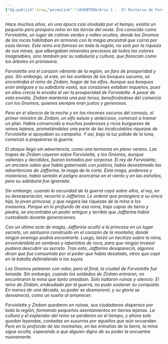```yaml
---
{"dg-publish":true,"permalink":"/AVENTURA/Arco 1 -  El Misterio de Forviolette/Eventos/Guerra de la mina/"}
---
```


*Hace muchos años, en una época casi olvidada por el tiempo, existía un pequeño pero próspero reino en las tierras del oeste. Era conocido como Forviolette, un lugar de colinas verdes y valles ocultos, donde los Gnomos de las rocas habitaban en armonía con la magia ancestral que corría por esas tierras. Este reino era famoso en toda la región, no solo por la riqueza de sus minas, que albergaban minerales preciosos de todos los colores imaginables, sino también por su sabiduría y cultura, que florecían como los árboles en primavera.*

*Forviolette era el corazón vibrante de la región, un faro de prosperidad y paz. Sin embargo, al este, en las sombras de los bosques oscuros, se encontraba el reino de Zirdam, hogar de los elfos. Aunque sus bosques eran antiguos y su sabiduría vasta, sus corazones estaban inquietos, pues en ellos crecía la envidia al ver la prosperidad de Forviolette. A pesar de esta envidia, Zirdam mantenía una paz tensa, beneficiándose del comercio con los Gnomos, quienes siempre eran justos y generosos.*

*Pero en el silencio de la noche y en los rincones oscuros del consejo, el primer ministro de Zirdam, un elfo astuto y ambicioso, comenzó a tramar un plan. Había convencido a muchos poderosos y ricos burgueses de reinos lejanos, prometiéndoles una parte de las incalculables riquezas de Forviolette si apoyaban su campaña. Y así, bajo la luz pálida de la luna, comenzó a prepararse la guerra.*

*El ataque llegó sin advertencia, como una tormenta en pleno verano. Las tropas de Zirdam cayeron sobre Forviolette, y los Gnomos, aunque valientes y decididos, fueron tomados por sorpresa. El rey de Forviolette, un anciano sabio que había gobernado con justicia, había desestimado las advertencias de Jaffarina, la maga de la corte. Esta maga, poderosa y misteriosa, había sentido el peligro acercarse en el viento y en las estrellas, pero su sabiduría fue ignorada.*

*Sin embargo, cuando la oscuridad de la guerra cayó sobre ellos, el rey, en su desesperación, recurrió a Jaffarina. Le ordenó que protegiera a su única hija, la joven princesa, y que negara las riquezas de la mina a los invasores. Porque en lo profundo de esa mina, bajo capas de tierra y piedra, se encontraba un poder antiguo y terrible que Jaffarina había custodiado durante generaciones.*

*Con un último acto de magia, Jaffarina ocultó a la princesa en un lugar secreto, un santuario construido en el corazón de la montaña, donde ningún enemigo podría encontrarla. Luego, lanzó un hechizo sobre la mina, envolviéndola en sombras y laberintos de roca, para que ningún invasor pudiera descubrir su secreto. Tras esto, Jaffarina desapareció, algunos dicen que fue consumida por el poder que había desatado, otros que cayó en la batalla defendiendo a los suyos.*

*Los Gnomos pelearon con valor, pero al final, la ciudad de Forviolette fue tomada. Sin embargo, cuando los soldados de Zirdam entraron, no encontraron la mina que tanto ansiaban. Solo hallaron ruinas y silencio. El reino de Zirdam, endeudado por la guerra, no pudo sostener su conquista. En menos de una década, su poder se desmoronó, y su gloria se desvaneció, como un sueño al amanecer.*

*Forviolette y Zirdam quedaron en ruinas, sus ciudadanos dispersos por toda la región, formando pequeños asentamientos en tierras lejanas. La cultura y el esplendor del reino se perdieron en el tiempo, y ahora solo quedan leyendas, contadas en susurros por aquellos que aún recuerdan. Pero en lo profundo de las montañas, en las entrañas de la tierra, la mina sigue oculta, esperando a que alguien digno de su poder la encuentre nuevamente.*